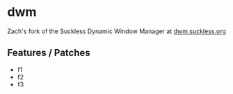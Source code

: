# dwm
Zach's fork of the Suckless Dynamic Window Manager at [dwm.suckless.org](https://dwm.suckless.org)

## Features / Patches
- f1
- f2
- f3
